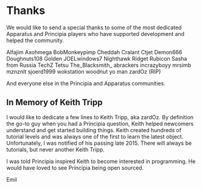 Thanks
===========

We would like to send a special thanks to some of the most dedicated Apparatus and Principia players who have supported development and helped the community.

Alfajim
Axohmega
BobMonkeypimp
Cheddah
Cralant
Ctjet
Demon666
Doughnuts108
Golden
JOELwindows7
Nighthawk
Ridget
Rubicon
Sasha from Russia
TechZ
Tetsu
The_Blacksmith_
abrackers
incrazyboyy
mrsimb
mznznlt
sjoerd1999
wokstation
woodnut
yo man
zardOz (RIP)

And everyone else in the Principia and Apparatus communities.

In Memory of Keith Tripp
------------------------

I would like to dedicate a few lines to Keith Tripp, aka zardOz. By definition the go-to guy when you had a Principia question, Keith helped newcomers understand and get started building things. Keith created hundreds of tutorial levels and was always one of the first to learn the latest object. Unfortunately, I was notified of his passing late 2015. There will always be tutorials, but never another Keith Tripp.

I was told Principia inspired Keith to become interested in programming. He would have loved to see Principia being open sourced.

Emil
